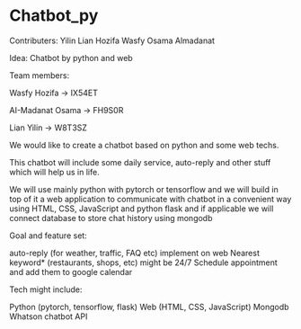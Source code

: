 # Chatbot_py
Contributers:
Yilin Lian
Hozifa Wasfy
Osama Almadanat



Idea: Chatbot by python and web

 

Team members: 

Wasfy Hozifa -> IX54ET

AI-Madanat Osama -> FH9S0R

Lian Yilin  ->  W8T3SZ

 

We would like to create a chatbot based on python and some web techs. 

This chatbot will include some daily service, auto-reply and other stuff which will help us in life.

 

We will use mainly python with pytorch or tensorflow and we will build in top of it a web application to communicate with chatbot in a convenient way using HTML, CSS, JavaScript and python flask and if applicable we will connect database to store chat history using mongodb    

 

Goal and feature set: 

auto-reply (for weather, traffic, FAQ etc)
implement on web
Nearest keyword* (restaurants, shops, etc)
might be 24/7
Schedule appointment and add them to google calendar
 

Tech might include: 

Python (pytorch, tensorflow, flask)
Web (HTML, CSS, JavaScript) 
Mongodb
Whatson chatbot API
